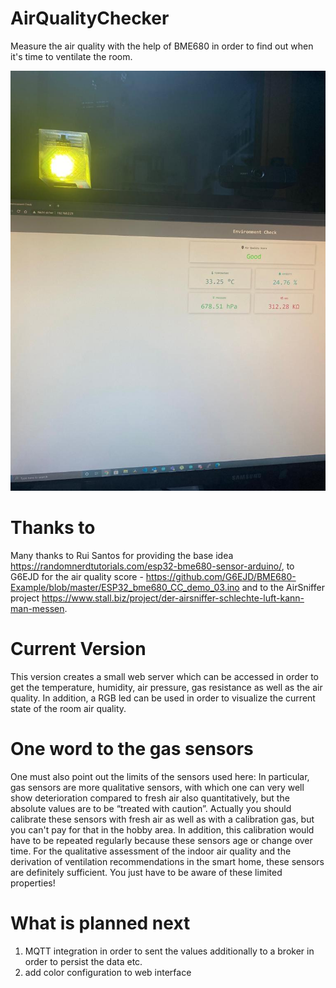 # AirQualityChecker
Measure the air quality with the help of BME680 in order to find out when it's time to ventilate the room.

![Good](good.jpeg)

# Thanks to
Many thanks to Rui Santos for providing the base idea https://randomnerdtutorials.com/esp32-bme680-sensor-arduino/, to G6EJD for the air quality score - https://github.com/G6EJD/BME680-Example/blob/master/ESP32_bme680_CC_demo_03.ino and to the AirSniffer project https://www.stall.biz/project/der-airsniffer-schlechte-luft-kann-man-messen.

# Current Version
This version creates a small web server which can be accessed in order to get the temperature, humidity, air pressure, gas resistance as well as the air quality. In addition, a RGB led can be used in order to visualize the current state of the room air quality.

# One word to the gas sensors
One must also point out the limits of the sensors used here: In particular, gas sensors are more qualitative sensors, with which one can very well show deterioration compared to fresh air also quantitatively, but the absolute values are to be “treated with caution”. Actually you should calibrate these sensors with fresh air as well as with a calibration gas, but you can't pay for that in the hobby area. In addition, this calibration would have to be repeated regularly because these sensors age or change over time. For the qualitative assessment of the indoor air quality and the derivation of ventilation recommendations in the smart home, these sensors are definitely sufficient. You just have to be aware of these limited properties!

# What is planned next
1) MQTT integration in order to sent the values additionally to a broker in order to persist the data etc.
2) add color configuration to web interface



